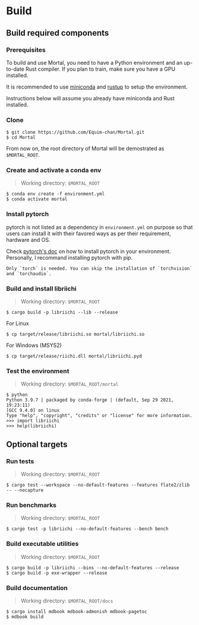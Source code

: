 # Build
## Build required components
### Prerequisites
To build and use Mortal, you need to have a Python environment and an up-to-date Rust compiler. If you plan to train, make sure you have a GPU installed.

It is recommended to use [miniconda](https://docs.conda.io/en/latest/miniconda.html) and [rustup](https://rustup.rs/) to setup the environment.

Instructions below will assume you already have miniconda and Rust installed.

### Clone
```shell
$ git clone https://github.com/Equim-chan/Mortal.git
$ cd Mortal
```

From now on, the root directory of Mortal will be demostrated as `$MORTAL_ROOT`.

### Create and activate a conda env
> Working directory: `$MORTAL_ROOT`
```shell
$ conda env create -f environment.yml
$ conda activate mortal
```

### Install pytorch
pytorch is not listed as a dependency in `environment.yml` on purpose so that users can install it with their favored ways as per their requirement, hardware and OS.

Check [pytorch's doc](https://pytorch.org/get-started/locally/) on how to install pytorch in your environment. Personally, I recommand installing pytorch with pip.

```admonish tip
Only `torch` is needed. You can skip the installation of `torchvision` and `torchaudio`.
```

### Build and install libriichi
> Working directory: `$MORTAL_ROOT`
```shell
$ cargo build -p libriichi --lib --release
```

For Linux
```shell
$ cp target/release/libriichi.so mortal/libriichi.so
```

For Windows (MSYS2)
```shell
$ cp target/release/riichi.dll mortal/libriichi.pyd
```

### Test the environment
> Working directory: `$MORTAL_ROOT/mortal`
```shell
$ python
Python 3.9.7 | packaged by conda-forge | (default, Sep 29 2021, 19:23:11)
[GCC 9.4.0] on linux
Type "help", "copyright", "credits" or "license" for more information.
>>> import libriichi
>>> help(libriichi)
```

## Optional targets
### Run tests
> Working directory: `$MORTAL_ROOT`
```shell
$ cargo test --workspace --no-default-features --features flate2/zlib -- --nocapture
```

### Run benchmarks
> Working directory: `$MORTAL_ROOT`
```shell
$ cargo test -p libriichi --no-default-features --bench bench
```

### Build executable utilities
> Working directory: `$MORTAL_ROOT`
```shell
$ cargo build -p libriichi --bins --no-default-features --release
$ cargo build -p exe-wrapper --release
```

### Build documentation
> Working directory: `$MORTAL_ROOT/docs`
```shell
$ cargo install mdbook mdbook-admonish mdbook-pagetoc
$ mdbook build
```
